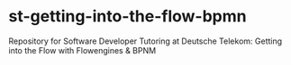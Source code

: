 # st-getting-into-the-flow-bpmn
Repository for Software Developer Tutoring at Deutsche Telekom: Getting into the Flow with Flowengines &amp; BPNM
